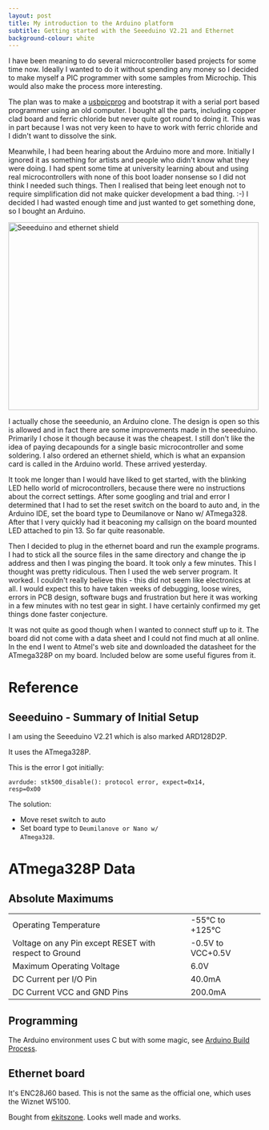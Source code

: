 ```yaml
---
layout: post
title: My introduction to the Arduino platform
subtitle: Getting started with the Seeeduino V2.21 and Ethernet
background-colour: white
---
```


I have been meaning to do several microcontroller based projects for some time
now. Ideally I wanted to do it without spending any money so I decided to make
myself a PIC programmer with some samples from Microchip. This would also make
the process more interesting.

The plan was to make a <a href="http://usbpicprog.org/">usbpicprog</a> and
bootstrap it with a serial port based programmer using an old computer.  I
bought all the parts, including copper clad board and ferric chloride but
never quite got round to doing it. This was in part because I was not very
keen to have to work with ferric chloride and I didn't want to dissolve the
sink.

Meanwhile, I had been hearing about the Arduino more and more. Initially I
ignored it as something for artists and people who didn't know what they were
doing. I had spent some time at university learning about and using real
microcontrollers with none of this boot loader nonsense so I did not think I
needed such things. Then I realised that being leet enough not to require
simplification did not make quicker development a bad thing. :-) I decided I
had wasted enough time and just wanted to get something done, so I bought an
Arduino.

<img src="http://farm6.static.flickr.com/5223/5773580603_eee48af87b.jpg"
width="500" height="375" alt="Seeeduino and ethernet shield">

I actually chose the seeedunio, an Arduino clone. The design is open so this
is allowed and in fact there are some improvements made in the
seeeduino. Primarily I chose it though because it was the cheapest. I still
don't like the idea of paying decapounds for a single basic microcontroller
and some soldering. I also ordered an ethernet shield, which is what an
expansion card is called in the Arduino world. These arrived yesterday.

It took me longer than I would have liked to get started, with the blinking LED
hello world of microcontrollers, because there were no instructions about the
correct settings. After some googling and trial and error I determined that I
had to set the reset switch on the board to auto and, in the Arduino IDE, set
the board type to <type>Deumilanove or Nano w/ ATmega328</type>.  After that
I very quickly had it beaconing my callsign on the board mounted LED attached
to pin 13. So far quite reasonable.

Then I decided to plug in the ethernet board and run the example programs.  I
had to stick all the source files in the same directory and change the ip
address and then I was pinging the board. It took only a few minutes. This I
thought was pretty ridiculous. Then I used the web server program. It
worked. I couldn't really believe this - this did not seem like electronics at
all. I would expect this to have taken weeks of debugging, loose wires, errors
in PCB design, software bugs and frustration but here it was working in a few
minutes with no test gear in sight. I have certainly confirmed my get things
done faster conjecture.

It was not quite as good though when I wanted to connect stuff up to it. The
board did not come with a data sheet and I could not find much at all online.
In the end I went to Atmel's web site and downloaded the datasheet for the
ATmega328P on my board. Included below are some useful figures from it.

Reference
=========

Seeeduino - Summary of Initial Setup
-----------------------------------

I am using the Seeeduino V2.21 which is also marked ARD128D2P.

It uses the ATmega328P.

This is the error I got initially:

<code>avrdude: stk500_disable(): protocol error, expect=0x14, resp=0x00</code>

The solution:

- Move reset switch to auto
- Set board type to <code>Deumilanove or Nano w/ ATmega328</code>.

ATmega328P Data
===============

Absolute Maximums
-----------------

<table>
<tr><td>Operating Temperature</td><td>-55°C to +125°C</td></tr>
<tr><td>Voltage on any Pin except RESET with respect to Ground</td> <td>-0.5V to VCC+0.5V</td></tr>
<tr><td>Maximum Operating Voltage</td><td>6.0V</td></tr>
<tr><td>DC Current per I/O Pin</td><td>40.0mA</tr>
<tr><td>DC Current VCC and GND Pins</td><td>200.0mA</td></tr>
</table>

Programming
-----------

The Arduino environment uses C but with some magic, see
<a href="http://arduino.cc/en/Hacking/BuildProcess">Arduino Build Process</a>.


Ethernet board
--------------

It's ENC28J60 based. This is not the same as the official one, which uses the
Wiznet W5100.

Bought from <a
href="http://www.ekitszone.com/Products/4-enc28j60-ethernet-shield-for-arduino.aspx">ekitszone</a>.
Looks well made and works.
